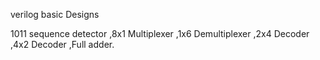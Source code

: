 verilog basic Designs

1011 sequence detector
,8x1 Multiplexer
,1x6 Demultiplexer
,2x4 Decoder
,4x2 Decoder
,Full adder.

